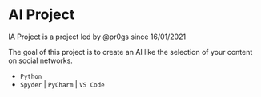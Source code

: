 <h1>AI Project</h1>
<p>IA Project is a project led by @pr0gs since 16/01/2021<br/>

The goal of this project is to create an AI like the selection of your content on social networks.</p>
<ul>
  <li><code>Python</code></li>
  <li><code>Spyder</code> | <code>PyCharm</code> | <code>VS Code</code></li>
 </ul>
